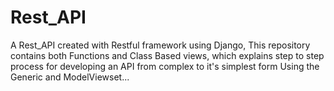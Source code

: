 # Rest_API
A Rest_API created with Restful framework using Django, This repository contains both Functions and Class Based views, which explains step to step process for developing an API from complex to it's simplest form Using the Generic and ModelViewset...
